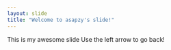 ```yaml
---
layout: slide
title: "Welcome to asapzy's slide!"
---
```

This is my awesome slide
Use the left arrow to go back!
